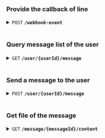 ### Provide the callback of line
<details>
 <summary><code>POST</code> <code><b>/webhook-event</b></code></summary>
</details>

<br/>

### Query message list of the user
<details>
 <summary><code>GET</code> <code><b>/user/{userId}/message</b></code></summary>

##### Path Variables
  > | name      |  required     | data type               | description                                                           |
  > |-----------|-----------|-------------------------|-----------------------------------------------------------------------|
  > | userId      |  true | String   | The user's line ID |

##### Query Parameters
  > | name      |  required     | data type               | description                                                           |
  > |-----------|-----------|-------------------------|-----------------------------------------------------------------------|
  > | from      |  true | Number   | Query messages from the timestamp  |

##### Response
###### - <a href="https://developers.line.biz/en/reference/messaging-api/#message-event">Please refer to the official documentation of line</a>

</details>

<br/>

### Send a message to the user
<details>
 <summary><code>POST</code> <code><b>/user/{userId}/message</b></code></summary>

##### Path Variables
> | name      |  required     | data type               | description                                                           |
> |-----------|-----------|-------------------------|-----------------------------------------------------------------------|
> | userId      |  true | String   | The user's line ID |

##### Request Body 
- Content Type: application/json
> | name      |  required     | data type               | description                                                           |
> |-----------|-----------|-------------------------|-----------------------------------------------------------------------|
> | message   |  true | String   | Message to the user |

</details>

<br/>

### Get file of the message 
<details>
 <summary><code>GET</code> <code><b>/message/{messageId}/content</b></code></summary>


##### Path Variables
> | name      |  required     | data type               | description                                                           |
> |-----------|-----------|-------------------------|-----------------------------------------------------------------------|
> | messageId      |  true | String   | The message ID from response of "GET /user/{userId}/message"|

#### Response body
- Content Type: application/cbor

</details>

    
  
